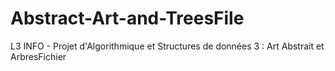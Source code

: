 # Abstract-Art-and-TreesFile
L3 INFO - Projet d'Algorithmique et Structures de données 3 : Art Abstrait et ArbresFichier
